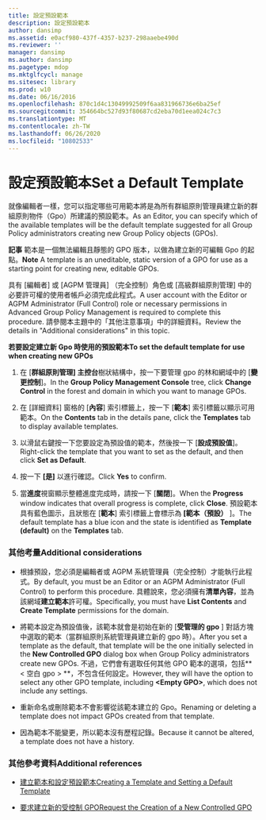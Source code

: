 ```yaml
---
title: 設定預設範本
description: 設定預設範本
author: dansimp
ms.assetid: e0acf980-437f-4357-b237-298aaebe490d
ms.reviewer: ''
manager: dansimp
ms.author: dansimp
ms.pagetype: mdop
ms.mktglfcycl: manage
ms.sitesec: library
ms.prod: w10
ms.date: 06/16/2016
ms.openlocfilehash: 870c1d4c13049992509f6aa831966736e6ba25ef
ms.sourcegitcommit: 354664bc527d93f80687cd2eba70d1eea024c7c3
ms.translationtype: MT
ms.contentlocale: zh-TW
ms.lasthandoff: 06/26/2020
ms.locfileid: "10802533"
---
```

# <span data-ttu-id="96876-103">設定預設範本</span><span class="sxs-lookup"><span data-stu-id="96876-103">Set a Default Template</span></span>


<span data-ttu-id="96876-104">就像編輯者一樣，您可以指定哪些可用範本將是為所有群組原則管理員建立新的群組原則物件（Gpo）所建議的預設範本。</span><span class="sxs-lookup"><span data-stu-id="96876-104">As an Editor, you can specify which of the available templates will be the default template suggested for all Group Policy administrators creating new Group Policy objects (GPOs).</span></span>

<span data-ttu-id="96876-105">**記事** 範本是一個無法編輯且靜態的 GPO 版本，以做為建立新的可編輯 Gpo 的起點。</span><span class="sxs-lookup"><span data-stu-id="96876-105">**Note** A template is an uneditable, static version of a GPO for use as a starting point for creating new, editable GPOs.</span></span>

 

<span data-ttu-id="96876-106">具有 [編輯者] 或 [AGPM 管理員] （完全控制）角色或 [高級群組原則管理] 中的必要許可權的使用者帳戶必須完成此程式。</span><span class="sxs-lookup"><span data-stu-id="96876-106">A user account with the Editor or AGPM Administrator (Full Control) role or necessary permissions in Advanced Group Policy Management is required to complete this procedure.</span></span> <span data-ttu-id="96876-107">請參閱本主題中的「其他注意事項」中的詳細資料。</span><span class="sxs-lookup"><span data-stu-id="96876-107">Review the details in "Additional considerations" in this topic.</span></span>

**<span data-ttu-id="96876-108">若要設定建立新 Gpo 時使用的預設範本</span><span class="sxs-lookup"><span data-stu-id="96876-108">To set the default template for use when creating new GPOs</span></span>**

1.  <span data-ttu-id="96876-109">在 [**群組原則管理] 主控台**樹狀結構中，按一下要管理 gpo 的林和網域中的 [**變更控制**]。</span><span class="sxs-lookup"><span data-stu-id="96876-109">In the **Group Policy Management Console** tree, click **Change Control** in the forest and domain in which you want to manage GPOs.</span></span>

2.  <span data-ttu-id="96876-110">在 [詳細資料] 窗格的 [**內容**] 索引標籤上，按一下 [**範本**] 索引標籤以顯示可用範本。</span><span class="sxs-lookup"><span data-stu-id="96876-110">On the **Contents** tab in the details pane, click the **Templates** tab to display available templates.</span></span>

3.  <span data-ttu-id="96876-111">以滑鼠右鍵按一下您要設定為預設值的範本，然後按一下 [**設成預設值**]。</span><span class="sxs-lookup"><span data-stu-id="96876-111">Right-click the template that you want to set as the default, and then click **Set as Default**.</span></span>

4.  <span data-ttu-id="96876-112">按一下 **[是]** 以進行確認。</span><span class="sxs-lookup"><span data-stu-id="96876-112">Click **Yes** to confirm.</span></span>

5.  <span data-ttu-id="96876-113">當**進度**視窗顯示整體進度完成時，請按一下 [**關閉**]。</span><span class="sxs-lookup"><span data-stu-id="96876-113">When the **Progress** window indicates that overall progress is complete, click **Close**.</span></span> <span data-ttu-id="96876-114">預設範本具有藍色圖示，且狀態在 [**範本**] 索引標籤上會標示為 **[範本（預設）** ]。</span><span class="sxs-lookup"><span data-stu-id="96876-114">The default template has a blue icon and the state is identified as **Template (default)** on the **Templates** tab.</span></span>

### <span data-ttu-id="96876-115">其他考量</span><span class="sxs-lookup"><span data-stu-id="96876-115">Additional considerations</span></span>

-   <span data-ttu-id="96876-116">根據預設，您必須是編輯者或 AGPM 系統管理員（完全控制）才能執行此程式。</span><span class="sxs-lookup"><span data-stu-id="96876-116">By default, you must be an Editor or an AGPM Administrator (Full Control) to perform this procedure.</span></span> <span data-ttu-id="96876-117">具體說來，您必須擁有**清單內容**，並為該網域**建立範本**許可權。</span><span class="sxs-lookup"><span data-stu-id="96876-117">Specifically, you must have **List Contents** and **Create Template** permissions for the domain.</span></span>

-   <span data-ttu-id="96876-118">將範本設定為預設值後，該範本就會是初始在新的 [**受管理的 gpo** ] 對話方塊中選取的範本（當群組原則系統管理員建立新的 gpo 時）。</span><span class="sxs-lookup"><span data-stu-id="96876-118">After you set a template as the default, that template will be the one initially selected in the **New Controlled GPO** dialog box when Group Policy administrators create new GPOs.</span></span> <span data-ttu-id="96876-119">不過，它們會有選取任何其他 GPO 範本的選項，包括\*\* &lt; 空白 gpo &gt; \*\*，不包含任何設定。</span><span class="sxs-lookup"><span data-stu-id="96876-119">However, they will have the option to select any other GPO template, including **&lt;Empty GPO&gt;**, which does not include any settings.</span></span>

-   <span data-ttu-id="96876-120">重新命名或刪除範本不會影響從該範本建立的 Gpo。</span><span class="sxs-lookup"><span data-stu-id="96876-120">Renaming or deleting a template does not impact GPOs created from that template.</span></span>

-   <span data-ttu-id="96876-121">因為範本不能變更，所以範本沒有歷程記錄。</span><span class="sxs-lookup"><span data-stu-id="96876-121">Because it cannot be altered, a template does not have a history.</span></span>

### <span data-ttu-id="96876-122">其他參考資料</span><span class="sxs-lookup"><span data-stu-id="96876-122">Additional references</span></span>

-   [<span data-ttu-id="96876-123">建立範本和設定預設範本</span><span class="sxs-lookup"><span data-stu-id="96876-123">Creating a Template and Setting a Default Template</span></span>](creating-a-template-and-setting-a-default-template.md)

-   [<span data-ttu-id="96876-124">要求建立新的受控制 GPO</span><span class="sxs-lookup"><span data-stu-id="96876-124">Request the Creation of a New Controlled GPO</span></span>](request-the-creation-of-a-new-controlled-gpo.md)

 

 





